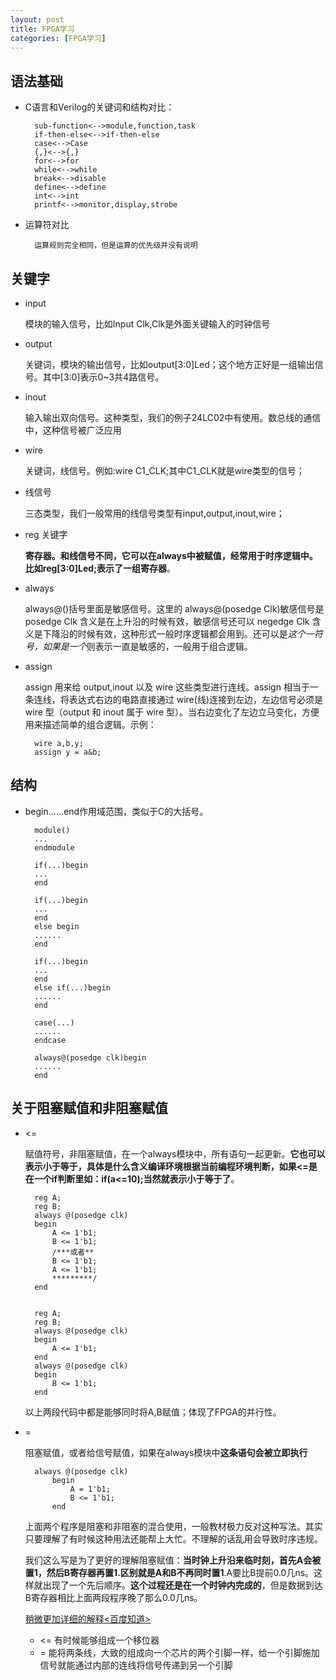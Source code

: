 ```yaml
---
layout: post
title: FPGA学习
categories: [FPGA学习]
---
```


## 语法基础

* C语言和Verilog的关键词和结构对比：
  
        sub-function<-->module,function,task
        if-then-else<-->if-then-else
        case<-->Case
        {,}<-->{,}
        for<-->for
        while<-->while
        break<-->disable
        define<-->define
        int<-->int
        printf<-->monitor,display,strobe

* 运算符对比

        运算规则完全相同，但是运算的优先级并没有说明

## 关键字

* input

    模块的输入信号，比如Input Clk,Clk是外面关键输入的时钟信号

* output 

    关键词，模块的输出信号，比如output[3:0]Led；这个地方正好是一组输出信号。其中[3:0]表示0~3共4路信号。

* inout

    输入输出双向信号。这种类型，我们的例子24LC02中有使用。数总线的通信中，这种信号被广泛应用

* wire

    关键词，线信号。例如:wire C1_CLK;其中C1_CLK就是wire类型的信号；

* 线信号

    三态类型，我们一般常用的线信号类型有input,output,inout,wire；

* reg 关键字

    **寄存器。和线信号不同，它可以在always中被赋值，经常用于时序逻辑中。比如reg[3:0]Led;表示了一组寄存器**。

* always

    always@()括号里面是敏感信号。这里的 always@(posedge Clk)敏感信号是 posedge Clk 含义是在上升沿的时候有效，敏感信号还可以 negedge Clk 含义是下降沿的时候有效，这种形式一般时序逻辑都会用到。还可以是*这个一符号，如果是一个*则表示一直是敏感的，一般用于组合逻辑。

* assign

   assign 用来给 output,inout 以及 wire 这些类型进行连线。assign 相当于一条连线，将表达式右边的电路直接通过 wire(线)连接到左边，左边信号必须是 wire 型（output 和 inout 属于 wire 型）。当右边变化了左边立马变化，方便用来描述简单的组合逻辑。示例：

        wire a,b,y;
        assign y = a&b;



## 结构

* begin......end作用域范围，类似于C的大括号。

        module()
        ...
        endmodule

        if(...)begin
        ...
        end

        if(...)begin
        ...
        end
        else begin
        ......
        end

        if(...)begin
        ...
        end
        else if(...)begin
        ......
        end

        case(...)
        ......
        endcase

        always@(posedge clk)begin
        ......
        end

## 关于阻塞赋值和非阻塞赋值

* <=

    赋值符号，非阻塞赋值，在一个always模块中，所有语句一起更新。**它也可以表示小于等于，具体是什么含义编译环境根据当前编程环境判断，如果<=是在一个if判断里如：if(a<=10);当然就表示小于等于了**。

        reg A;
        reg B;
        always @(posedge clk)
        begin
            A <= 1'b1;
            B <= 1'b1;
            /***或者**
            B <= 1'b1;
            A <= 1'b1;
            *********/
        end


        reg A;
        reg B;
        always @(posedge clk)
        begin
            A <= 1'b1;
        end
        always @(posedge clk)
        begin
            B <= 1'b1;
        end

    以上两段代码中都是能够同时将A,B赋值；体现了FPGA的并行性。

* =

    阻塞赋值，或者给信号赋值，如果在always模块中**这条语句会被立即执行**

        always @(posedge clk)
            begin
                A = 1'b1;
                B <= 1'b1;
            end

    上面两个程序是阻塞和非阻塞的混合使用，一般教材极力反对这种写法。其实只要理解了有时候这种用法还能帮上大忙。不理解的话乱用会导致时序违规。

    我们这么写是为了更好的理解阻塞赋值：**当时钟上升沿来临时刻，首先A会被置1，然后B寄存器再置1.区别就是A和B不再同时置1**.A要比B提前0.0几ns。这样就出现了一个先后顺序。**这个过程还是在一个时钟内完成的**，但是数据到达B寄存器相比上面两段程序晚了那么0.0几ns。


    [稍微更加详细的解释<百度知道>](https://zhidao.baidu.com/question/2013525353500192308.html)
    * <= 有时候能够组成一个移位器
    * = 能将两条线，大致的组成向一个芯片的两个引脚一样，给一个引脚施加信号就能通过内部的连线将信号传递到另一个引脚




## 
